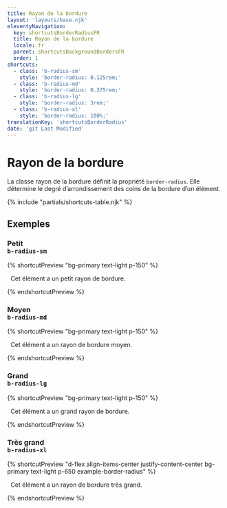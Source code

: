 ```yaml
---
title: Rayon de la bordure
layout: 'layouts/base.njk'
eleventyNavigation:
  key: shortcutsBorderRadiusFR
  title: Rayon de la bordure
  locale: fr
  parent: shortcutsBackgroundBordersFR
  order: 1
shortcuts:
  - class: 'b-radius-sm'
    style: 'border-radius: 0.125rem;'
  - class: 'b-radius-md'
    style: 'border-radius: 0.375rem;'
  - class: 'b-radius-lg'
    style: 'border-radius: 3rem;'
  - class: 'b-radius-xl'
    style: 'border-radius: 100%;'
translationKey: 'shortcutsBorderRadius'
date: 'git Last Modified'
---
```


# Rayon de la bordure

La classe rayon de la bordure définit la propriété `border-radius`. Elle détermine le degré d’arrondissement des coins de la bordure d’un élément.

{% include "partials/shortcuts-table.njk" %}

## Exemples

### Petit<br/>`b-radius-sm`

{% shortcutPreview "bg-primary text-light p-150" %}

<p class="b-radius-sm">
  Cet élément a un petit rayon de bordure.
</p>
{% endshortcutPreview %}

### Moyen<br/>`b-radius-md`

{% shortcutPreview "bg-primary text-light p-150" %}

<p class="b-radius-md">
  Cet élément a un rayon de bordure moyen.
</p>
{% endshortcutPreview %}

### Grand<br/>`b-radius-lg`

{% shortcutPreview "bg-primary text-light p-150" %}

<p class="b-radius-lg">
  Cet élément a un grand rayon de bordure.
</p>
{% endshortcutPreview %}

### Très grand<br/>`b-radius-xl`

{% shortcutPreview "d-flex align-items-center justify-content-center bg-primary text-light p-650 example-border-radius" %}

<p class="b-radius-xl">
  Cet élément a un rayon de bordure très grand.
</p>
{% endshortcutPreview %}
